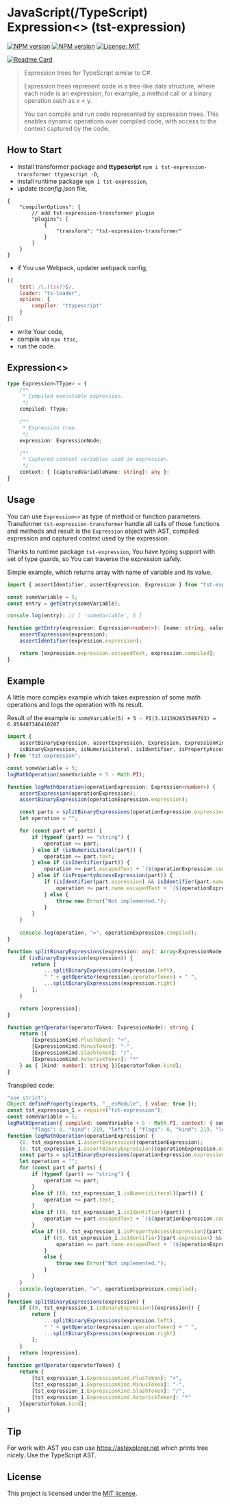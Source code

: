 # JavaScript(/TypeScript) Expression<> (tst-expression)
[![NPM version](https://img.shields.io/npm/v/tst-expression.svg?colorB=brightgreen&label=tst-expression)](https://www.npmjs.com/package/typescript-expression) 
[![NPM version](https://img.shields.io/npm/v/tst-expression-transformer.svg?colorB=brightgreen&label=tst-expression-transformer)](https://www.npmjs.com/package/typescript-expression-transformer) 
[![License: MIT](https://img.shields.io/badge/License-MIT-green.svg)](https://opensource.org/licenses/MIT)

[![Readme Card](https://github-readme-stats.vercel.app/api/pin/?username=hookyns&repo=tst-expression&theme=tokyonight)](https://github.com/Hookyns/tst-expression)

> Expression trees for TypeScript similar to C#. 
> 
> Expression trees represent code in a tree-like data structure, where each node is an expression, for example, a method call or a binary operation such as x < y.
> 
> You can compile and run code represented by expression trees. This enables dynamic operations over compiled code, with access to the context captured by the code.

## How to Start
* Install transformer package and **ttypescript** `npm i tst-expression-transformer ttypescript -D`,
* install runtime package `npm i tst-expression`,
* update *tsconfig.json* file,
```json5
{
    "compilerOptions": {
        // add tst-expression-transformer plugin
        "plugins": [
            {
                "transform": "tst-expression-transformer"
            }
        ]
    }
}
```
* if You use Webpack, updater webpack config,
```javascript
({
    test: /\.(tsx?)$/,
    loader: "ts-loader",
    options: {
        compiler: "ttypescript"
    }
})
```
* write Your code,
* compile via `npx ttsc`,
* run the code.

## Expression<>
```typescript
type Expression<TType> = {
    /**
     * Compiled executable expression.
     */
    compiled: TType;

    /**
     * Expression tree.
     */
    expression: ExpressionNode;

    /**
     * Captured context variables used in expression.
     */
    context: { [capturedVariableName: string]: any };
}
```

## Usage
You can use `Expression<>` as type of method or function parameters. 
Transformer `tst-expression-transformer` handle all calls of those functions and methods 
and result is the `Expression` object with AST, compiled expression and captured context used by the expression.

Thanks to runtime package `tst-expression`, You have typing support with set of type guards, 
so You can traverse the expression safely.

Simple example, which returns array with name of variable and its value.
```typescript
import { assertIdentifier, assertExpression, Expression } from "tst-expression";

const someVariable = 5;
const entry = getEntry(someVariable);

console.log(entry); // [ 'someVariable', 5 ]

function getEntry(expression: Expression<number>): [name: string, value: number] {
    assertExpression(expression);
    assertIdentifier(expression.expression);

    return [expression.expression.escapedText, expression.compiled];
}
```

## Example
A little more complex example which takes expression of some math operations and logs the operation with its result.

Result of the example is: `someVariable(5) + 5 - PI(3.141592653589793) = 6.858407346410207`

```typescript
import { 
    assertBinaryExpression, assertExpression, Expression, ExpressionKind, ExpressionNode, 
    isBinaryExpression, isNumericLiteral, isIdentifier, isPropertyAccessExpression 
} from "tst-expression";

const someVariable = 5;
logMathOperation(someVariable + 5 - Math.PI);

function logMathOperation(operationExpression: Expression<number>) {
    assertExpression(operationExpression);
    assertBinaryExpression(operationExpression.expression);

    const parts = splitBinaryExpressions(operationExpression.expression);
    let operation = "";

    for (const part of parts) {
        if (typeof (part) == "string") {
            operation += part;
        } else if (isNumericLiteral(part)) {
            operation += part.text;
        } else if (isIdentifier(part)) {
            operation += part.escapedText + `(${operationExpression.context[part.escapedText]})`;
        } else if (isPropertyAccessExpression(part)) {
            if (isIdentifier(part.expression) && isIdentifier(part.name)) {
                operation += part.name.escapedText + `(${operationExpression.context[part.expression.escapedText][part.name.escapedText]})`;
            } else {
                throw new Error("Not implemented.");
            }
        }
    }
    
    console.log(operation, "=", operationExpression.compiled);
}

function splitBinaryExpressions(expression: any): Array<ExpressionNode | string> {
    if (isBinaryExpression(expression)) {
        return [
            ...splitBinaryExpressions(expression.left),
            " " + getOperator(expression.operatorToken) + " ",
            ...splitBinaryExpressions(expression.right)
        ];
    }

    return [expression];
}

function getOperator(operatorToken: ExpressionNode): string {
    return ({
        [ExpressionKind.PlusToken]: "+",
        [ExpressionKind.MinusToken]: "-",
        [ExpressionKind.SlashToken]: "/",
        [ExpressionKind.AsteriskToken]: "*"
    } as { [kind: number]: string })[operatorToken.kind];
}
```

Transpiled code:
```javascript
"use strict";
Object.defineProperty(exports, "__esModule", { value: true });
const tst_expression_1 = require("tst-expression");
const someVariable = 5;
logMathOperation({ compiled: someVariable + 5 - Math.PI, context: { someVariable, Math }, expression: {
        "flags": 0, "kind": 219, "left": { "flags": 0, "kind": 219, "left": { "flags": 0, "kind": 79, "escapedText": "someVariable" }, "operatorToken": { "flags": 0, "kind": 39 }, "right": { "flags": 0, "kind": 8, "text": "5", "numericLiteralFlags": 0 } }, "operatorToken": { "flags": 0, "kind": 40 }, "right": { "flags": 0, "kind": 204, "expression": { "flags": 0, "kind": 79, "escapedText": "Math" }, "name": { "flags": 0, "kind": 79, "escapedText": "PI" } } } });
function logMathOperation(operationExpression) {
    (0, tst_expression_1.assertExpression)(operationExpression);
    (0, tst_expression_1.assertBinaryExpression)(operationExpression.expression);
    const parts = splitBinaryExpressions(operationExpression.expression);
    let operation = "";
    for (const part of parts) {
        if (typeof (part) == "string") {
            operation += part;
        }
        else if ((0, tst_expression_1.isNumericLiteral)(part)) {
            operation += part.text;
        }
        else if ((0, tst_expression_1.isIdentifier)(part)) {
            operation += part.escapedText + `(${operationExpression.context[part.escapedText]})`;
        }
        else if ((0, tst_expression_1.isPropertyAccessExpression)(part)) {
            if ((0, tst_expression_1.isIdentifier)(part.expression) && (0, tst_expression_1.isIdentifier)(part.name)) {
                operation += part.name.escapedText + `(${operationExpression.context[part.expression.escapedText][part.name.escapedText]})`;
            }
            else {
                throw new Error("Not implemented.");
            }
        }
    }
    console.log(operation, "=", operationExpression.compiled);
}
function splitBinaryExpressions(expression) {
    if ((0, tst_expression_1.isBinaryExpression)(expression)) {
        return [
            ...splitBinaryExpressions(expression.left),
            " " + getOperator(expression.operatorToken) + " ",
            ...splitBinaryExpressions(expression.right)
        ];
    }
    return [expression];
}
function getOperator(operatorToken) {
    return {
        [tst_expression_1.ExpressionKind.PlusToken]: "+",
        [tst_expression_1.ExpressionKind.MinusToken]: "-",
        [tst_expression_1.ExpressionKind.SlashToken]: "/",
        [tst_expression_1.ExpressionKind.AsteriskToken]: "*"
    }[operatorToken.kind];
}
```

## Tip
For work with AST you can use https://astexplorer.net which prints tree nicely. Use the TypeScript AST.

## License
This project is licensed under the [MIT license](./LICENSE).